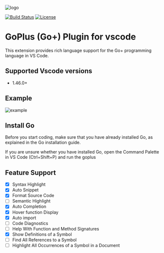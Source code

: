 ![logo](https://github.com/gopcode/vscode-goplus/raw/master/./images/icon.png)

[![Build Status](https://travis-ci.org/gopcode/vscode-goplus.svg?branch=master)](https://travis-ci.org/github/gopcode/vscode-goplus)
[![License](https://img.shields.io/badge/license-Apache-blue.svg)](https://raw.githubusercontent.com/gopcode/vscode-goplus/master/LICENSE)

# GoPlus (Go+) Plugin for vscode

This extension provides rich language support for the Go+ programming language in VS Code.

## Supported Vscode versions

- 1.46.0+

## Example

![example](https://raw.githubusercontent.com/gopcode/vscode-goplus/master/images/example3.gif)

## Install Go
Before you start coding, make sure that you have already installed Go, as explained in the Go installation guide.

If you are unsure whether you have installed Go, open the Command Palette in VS Code (Ctrl+Shift+P) and run the goplus

## Feature Support

- [x] Syntax Highlight 
- [x] Auto Snippet 
- [x] Format Source Code
- [ ] Semantic Highlight
- [x] Auto Completion
- [x] Hover function Display
- [X] Auto import
- [ ] Code Diagnostics
- [ ] Help With Function and Method Signatures
- [x] Show Definitions of a Symbol
- [ ] Find All References to a Symbol
- [ ] Highlight All Occurrences of a Symbol in a Document
